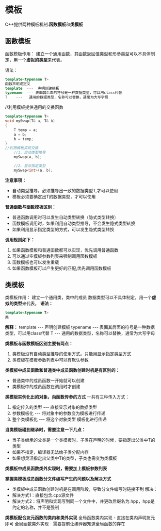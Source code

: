 # 模板
 C++提供两种模板机制:**函数模板**和**类模板** 

 ## 函数模板
函数模板作用：
建立一个通用函数，其函数返回值类型和形参类型可以不具体制定，用一个**虚拟的类型**来代表。

语法：
```c++
template<typename T>
函数声明或定义
template  ---  声明创建模板
typename  --- 表面其后面的符号是一种数据类型，可以用class代替
T    ---   通用的数据类型，名称可以替换，通常为大写字母
```
//利用模板提供通用的交换函数
```c++
template<typename T>
void mySwap(T& a, T& b)
{
	T temp = a;
	a = b;
	b = temp;
}
//利用模板实现交换
	//1、自动类型推导
	mySwap(a, b);

	//2、显示指定类型
	mySwap<int>(a, b);
```

**注意事项：**
* 自动类型推导，必须推导出一致的数据类型T,才可以使用
* 模板必须要确定出T的数据类型，才可以使用

**普通函数与函数模板区别：**
* 普通函数调用时可以发生自动类型转换（隐式类型转换）
* 函数模板调用时，如果利用自动类型推导，不会发生隐式类型转换
* 如果利用显示指定类型的方式，可以发生隐式类型转换

**调用规则如下：**
1. 如果函数模板和普通函数都可以实现，优先调用普通函数
2. 可以通过空模板参数列表来强制调用函数模板
3. 函数模板也可以发生重载
4. 如果函数模板可以产生更好的匹配,优先调用函数模板

 ## 类模板

类模板作用：
建立一个通用类，类中的成员 数据类型可以不具体制定，用一个**虚拟的类型**来代表。
**语法：** 
```c++
template<typename T>
类
```
**解释：**
template  ---  声明创建模板
typename  --- 表面其后面的符号是一种数据类型，可以用class代替
T    ---   通用的数据类型，名称可以替换，通常为大写字母

**类模板与函数模板区别主要有两点：**
1. 类模板没有自动类型推导的使用方式。只能用显示指定类型方式
2. 类模板在模板参数列表中可以有默认参数

**类模板中成员函数和普通类中成员函数创建时机是有区别的：**
* 普通类中的成员函数一开始就可以创建
* 类模板中的成员函数在调用时才创建

**类模板实例化出的对象，向函数传参的方式**
一共有三种传入方式：
1. 指定传入的类型   --- 直接显示对象的数据类型
2. 参数模板化           --- 将对象中的参数变为模板进行传递
3. 整个类模板化       --- 将这个对象类型 模板化进行传递

**当类模板碰到继承时，需要注意一下几点：**
* 当子类继承的父类是一个类模板时，子类在声明的时候，要指定出父类中T的类型
* 如果不指定，编译器无法给子类分配内存
* 如果想灵活指定出父类中T的类型，子类也需变为类模板

**类模板中成员函数类外实现时，需要加上模板参数列表**

**掌握类模板成员函数分文件编写产生的问题以及解决方式**
* 类模板中成员函数创建时机是在调用阶段，导致分文件编写时链接不到
解决：
* 解决方式1：直接包含.cpp源文件
* 解决方式2：将声明和实现写到同一个文件中，并更改后缀名为.hpp，hpp是约定的名称，并不是强制

**类模板配合友元函数的类内和类外实现**
全局函数类内实现 - 直接在类内声明友元即可
全局函数类外实现 - 需要提前让编译器知道全局函数的存在
